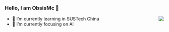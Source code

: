 ### Hello, I am ObsisMc 🤝

<img align="right" src="https://github-readme-stats.vercel.app/api?username=obsismc&&count_private=true&theme=react&show_icons=true)](https://github.com/anuraghazra/github-readme-stats">

- 🌱 I’m currently learning in SUSTech China
- 🔭 I’m currently focusing on AI
<!--
- 👯 I’m looking to collaborate on ...
- 🤔 I’m looking for help with ...
- 💬 Ask me about ...
- 📫 How to reach me: ...
- 😄 Pronouns: ...
- ⚡ Fun fact: ...
-->


